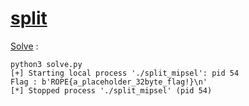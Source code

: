 # [split](https://ropemporium.com/challenge/split.html)

[Solve](./solve.py) :

```console
python3 solve.py 
[+] Starting local process './split_mipsel': pid 54
Flag : b'ROPE{a_placeholder_32byte_flag!}\n'
[*] Stopped process './split_mipsel' (pid 54)
```
